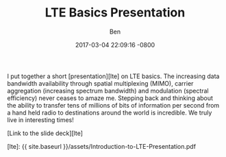 ﻿---
layout: post
title:  "LTE Basics Presentation"
date:   2017-03-04 22:09:16 -0800
categories: LTE
author: Ben
#imagePath: "/assets/longtermevolution.png"
---
I put together a short [presentation][lte] on LTE basics.  The increasing data bandwidth availability through spatial multiplexing (MIMO), carrier aggregation (increasing spectrum bandwidth) and modulation (spectral efficiency) never ceases to amaze me.  Stepping back and thinking about the ability to transfer tens of millions of bits of information per second from a hand held radio to destinations around the world is incredible.  We truly live in interesting times!

[Link to the slide deck][lte]

[lte]: {{ site.baseurl }}/assets/Introduction-to-LTE-Presentation.pdf
